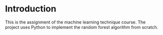 # Introduction

This is the assignment of the machine learning technique course. The project uses Python to implement the random forest algorithm from scratch.

